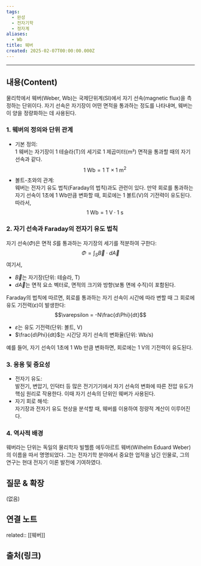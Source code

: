 ```yaml
---
tags:
  - 완성
  - 전자기학
  - 정자계
aliases:
  - Wb
title: 웨버
created: 2025-02-07T00:00:00.000Z
---
```


---

## 내용(Content)

물리학에서 웨버(Weber, Wb)는 국제단위계(SI)에서 자기 선속(magnetic flux)을 측정하는 단위이다. 자기 선속은 자기장이 어떤 면적을 통과하는 정도를 나타내며, 웨버는 이 양을 정량화하는 데 사용된다.

### 1. 웨버의 정의와 단위 관계
- 기본 정의:  
  1 웨버는 자기장이 1 테슬라(T)의 세기로 1 제곱미터(m²) 면적을 통과할 때의 자기 선속과 같다.  
  $$1\ \text{Wb} = 1\ \text{T} \times 1\ \text{m}^2$$
- 볼트-초와의 관계:  
  웨버는 전자기 유도 법칙(Faraday의 법칙)과도 관련이 있다. 만약 회로를 통과하는 자기 선속이 1초에 1 Wb만큼 변화할 때, 회로에는 1 볼트(V)의 기전력이 유도된다. 따라서,
  $$1\ \text{Wb} = 1\ \text{V} \cdot 1\ \text{s}$$
  
### 2. 자기 선속과 Faraday의 전자기 유도 법칙
자기 선속($\Phi$)은 면적 $S$를 통과하는 자기장의 세기를 적분하여 구한다:
$$\Phi = \int_S \vec{B} \cdot d\vec{A}$$
여기서,
- $\vec{B}$는 자기장(단위: 테슬라, T)  
- $d\vec{A}$는 면적 요소 벡터로, 면적의 크기와 방향(보통 면에 수직)이 포함된다.

Faraday의 법칙에 따르면, 회로를 통과하는 자기 선속이 시간에 따라 변할 때 그 회로에 유도 기전력($\varepsilon$)이 발생한다:
$$\varepsilon = -N\frac{d\Phi}{dt}$$
- $\varepsilon$는 유도 기전력(단위: 볼트, V)
- $\frac{d\Phi}{dt}$는 시간당 자기 선속의 변화율(단위: Wb/s)

예를 들어, 자기 선속이 1초에 1 Wb 만큼 변화하면, 회로에는 1 V의 기전력이 유도된다.

### 3. 응용 및 중요성
- 전자기 유도:  
  발전기, 변압기, 인덕터 등 많은 전기기기에서 자기 선속의 변화에 따른 전압 유도가 핵심 원리로 작용한다. 이때 자기 선속의 단위인 웨버가 사용된다.
- 자기 회로 해석:  
  자기장과 전자기 유도 현상을 분석할 때, 웨버를 이용하여 정량적 계산이 이루어진다.

### 4. 역사적 배경

웨버라는 단위는 독일의 물리학자 빌헬름 에두아르트 웨버(Wilhelm Eduard Weber)의 이름을 따서 명명되었다. 그는 전자기학 분야에서 중요한 업적을 남긴 인물로, 그의 연구는 현대 전자기 이론 발전에 기여하였다.

## 질문 & 확장

(없음)

## 연결 노트

related:: [[웨버]]

## 출처(링크)





